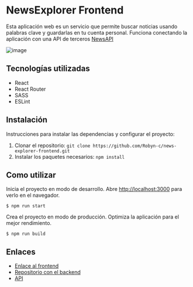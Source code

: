 # NewsExplorer Frontend

Esta aplicación web es un servicio que permite buscar noticias usando palabras clave y guardarlas en tu cuenta personal.
Funciona conectando la aplicación con una API de terceros [NewsAPI](https://newsapi.org/)


![image](https://github.com/Robyn-c/news-explorer-frontend/assets/112044548/f433151e-ddb3-4e50-8cc3-e897c864d894)

## Tecnologías utilizadas
* React
* React Router
* SASS
* ESLint
  
## Instalación
Instrucciones para instalar las dependencias y configurar el proyecto:
1. Clonar el repositorio: ```git clone https://github.com/Robyn-c/news-explorer-frontend.git```
2. Instalar los paquetes necesarios: ```npm install```

## Como utilizar
Inicia el proyecto en modo de desarrollo. Abre [http://localhost:3000](http://localhost:3000) para verlo en el navegador.
 ```
$ npm run start
  ```
Crea el proyecto en modo de producción. Optimiza la aplicación para el mejor rendimiento.
 ```
$ npm run build
 ```


## Enlaces 
* [Enlace al frontend](https://robyn-c.github.io/news-explorer-frontend/)
* [Repositorio con el backend](https://github.com/Robyn-c/news-explorer-backend)
* [API](https://news-explorer-production.up.railway.app)
